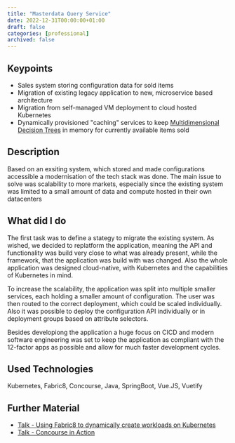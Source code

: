 ```yaml
---
title: "Masterdata Query Service"
date: 2022-12-31T00:00:00+01:00
draft: false
categories: [professional]
archived: false
---
```


## Keypoints

- Sales system storing configuration data for sold items
- Migration of existing legacy application to new, microservice based architecture
- Migration from self-managed VM deployment to cloud hosted Kubernetes
- Dynamically provisioned "caching" services to keep [Multidimensional Decision Trees](https://en.wikipedia.org/wiki/Decision_tree) in memory for currently available items sold

## Description

Based on an exsiting system, which stored and made configurations accessible a modernisation of the tech stack was done. The main issue to solve was scalability to more markets, especially since the existing system was limited to a small amount of data and compute hosted in their own datacenters

## What did I do

The first task was to define a stategy to migrate the existing system. As wished, we decided to replatform the application, meaning the API and functionality was build very close to what was already present, while the framework, that the application was build with was changed. Also the whole application was designed cloud-native, with Kubernetes and the capabilities of Kubernetes in mind.

To increase the scalability, the application was split into multiple smaller services, each holding a smaller amount of configuration. The user was then routed to the correct deployment, which could be scaled individually. Also it was possible to deploy the configuration API individually or in deployment groups based on attribute selectors.

Besides developiong the application a huge focus on CICD and modern software engineering was set to keep the application as compliant with the 12-factor apps as possible and allow for much faster development cycles.

## Used Technologies

Kubernetes, Fabric8, Concourse, Java, SpringBoot, Vue.JS, Vuetify

## Further Material

- [Talk - Using Fabric8 to dynamically create workloads on Kubernetes](/talks/fabric8/)
- [Talk - Concourse in Action](/talks/concourse/)
